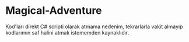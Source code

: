 # Magical-Adventure
Kod'ları direkt C# scripti olarak atmama nedenim, tekrarlarla vakit almayıp kodlarımın saf halini atmak istememden kaynaklıdır.
